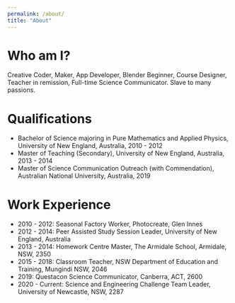 ```yaml
---
permalink: /about/
title: "About"
---
```


# Who am I?
Creative Coder, Maker, App Developer, Blender Beginner, Course Designer, Teacher in remission, Full-time Science Communicator. Slave to many passions.

# Qualifications
 - Bachelor of Science majoring in Pure Mathematics and Applied Physics, University of New England, Australia, 2010 - 2012
 - Master of Teaching (Secondary), University of New England, Australia, 2013 - 2014
 - Master of Science Communication Outreach (with Commendation), Australian National University, Australia, 2019

# Work Experience
 - 2010 - 2012: Seasonal Factory Worker, Photocreate, Glen Innes
 - 2012 - 2014: Peer Assisted Study Session Leader, University of New England, Australia
 - 2013 - 2014: Homework Centre Master, The Armidale School, Armidale, NSW, 2350
 - 2015 - 2018: Classroom Teacher, NSW Department of Education and Training, Mungindi NSW, 2046
 - 2019: Questacon Science Communicator, Canberra, ACT, 2600
 - 2020 - Current: Science and Engineering Challenge Team Leader, University of Newcastle, NSW, 2287
